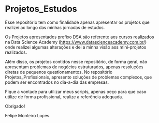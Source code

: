 # Projetos_Estudos
Esse repositório tem como finalidade apenas apresentar os projetos que realizei ao longo das minhas jornadas de estudos.

Os Projetos apresentados prefixo DSA são referente aos cursos realizados na Data Science Academy (https://www.datascienceacademy.com.br/) onde realizei algumas alterações e dei a minha visão aos mini-projetos realizados.

Além disso, os projetos contidos nesse repositório, de forma geral, não apresentam problemas de negócios estruturados, apenas resoluções diretas de pequenos questionamentos. No repositório Projetos_Profissionais, apresento soluções de problemas complexos, que podem ser encontrados no dia-a-dia das empresas.

Fique a vontade para utilizar meus scripts, apenas peço para que caso utilize de forma profissional, realize a referência adequada.

Obrigado!

Felipe Monteiro Lopes

